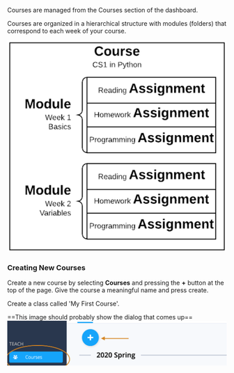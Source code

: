 Courses are managed from the Courses section of the dashboard.

Courses are organized in a hierarchical structure with modules (folders) that correspond to each week of your course. 

![](.guides/img/course-structure.png)

### Creating New Courses
Create a new course by selecting **Courses** and pressing the **+** button at the top of the page. Give the course a meaningful name and press create.

Create a class called 'My First Course'.

==This image should probably show the dialog that comes up==
![](.guides/img/new-course.png)
